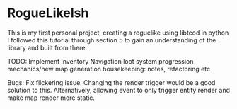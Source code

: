 # RogueLikeIsh
This is my first personal project, creating a roguelike using libtcod in python
I followed this tutorial through section 5 to gain an understanding of the library and built from there.

TODO:
Implement Inventory Navigation
 loot system
 progression mechanics/new map generation
housekeeping: notes, refactoring etc

Bugs:
Fix flickering issue. Changing the render trigger would be a good solution to this. Alternatively, allowing event to only trigger entity render and make map render more static. 

